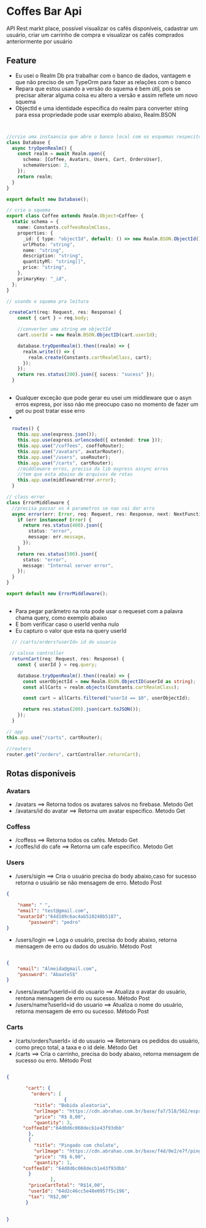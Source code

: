 # Coffes Bar Api
API Rest markt place, possível visualizar os cafés disponíveis, cadastrar um usuário, criar um carrinho de compra   e visualizar os cafés comprados anteriormente por usuário


## Feature
- Eu usei o Realm Db pra trabalhar com o banco de dados, vantagem e que não preciso de um TypeOrm para fazer as relações com o banco
- Repara que estou usando a versão do squema é bem útil, pois se precisar alterar alguma coisa eu altero a versão e assim   reflete um novo squema
- ObjectId e uma identidade específica do realm para converter string para essa propriedade pode usar exemplo abaixo, Realm.BSON

```typescript


//criio uma instaancia que abre o banco local com os esquemas respecitvos
class Database {
  async tryOpenRealm() {
    const realm = await Realm.open({
      schema: [Coffee, Avatars, Users, Cart, OrdersUser],
      schemaVersion: 2,
    });
    return realm;
  }
}

export default new Database();

// crio o squema
export class Coffee extends Realm.Object<Coffee> {
  static schema = {
    name: Constants.coffeesRealmClass,
    properties: {
      _id: { type: "objectId", default: () => new Realm.BSON.ObjectId() },
      urlPhoto: "string",
      name: "string",
      description: "string",
      quantityMl: "string[]",
      price: "string",
    },
    primaryKey: "_id",
  };
}

// usando o squema pra leitura

 createCart(req: Request, res: Response) {
    const { cart } = req.body;

    //converter uma string em objectId
    cart.userId = new Realm.BSON.ObjectID(cart.userId);

    database.tryOpenRealm().then((realm) => {
      realm.write(() => {
        realm.create(Constants.cartRealmClass, cart);
      });
    });
    return res.status(200).json({ sucess: "sucess" });
  }

```

##
- Qualquer exceção que pode gerar eu usei um middleware que o asyn erros express, por isso não me preocupo caso no momento de fazer um get ou post tratar esse erro
- 
```typescript
  routes() {
    this.app.use(express.json());
    this.app.use(express.urlencoded({ extended: true }));
    this.app.use("/coffees", cooffeRouter);
    this.app.use("/avatars", avatarRouter);
    this.app.use("/users", useRouter);
    this.app.use("/carts", cartRouter);
    //middleware erros, precisa da lib express assync erros
    //tem que esta abaixo de arquivos de rotas
    this.app.use(middlewareError.error);
  }

// class error
class ErrorMiddleware {
  //precisa passar os 4 parametros se nao vai dar erro
  async error(err: Error, req: Request, res: Response, next: NextFunction) {
    if (err instanceof Error) {
      return res.status(400).json({
        status: "error",
        message: err.message,
      });
    }
    return res.status(500).json({
      status: "error",
      message: "Internal server error",
    });
  }
}

export default new ErrorMiddleware();


```

##
- Para  pegar  parâmetro na rota pode usar o requeset com a palavra chama query, como exemplo abaixo
- E bom verificar caso o userId venha nulo
- Eu capturo o valor que esta na query  userId

```typescript
  // /carts/orders?userId= id do usuario

 // calsse controller
  returnCart(req: Request, res: Response) {
    const { userId } = req.query;

    database.tryOpenRealm().then((realm) => {
      const userObjectId = new Realm.BSON.ObjectID(userId as string);
      const allCarts = realm.objects(Constants.cartRealmClass);

      const cart = allCarts.filtered("userId == $0", userObjectId);

      return res.status(200).json(cart.toJSON());
    });
  }

// app
this.app.use("/carts", cartRouter);

//routers
router.get("/orders", cartController.returnCart);


```


## Rotas disponiveis
### Avatars
- /avatars ==> Retorna todos os avatares salvos no firebase. Metodo Get
- /avatars/id do avatar ==> Retorna um avatar especifico. Metodo Get

### Coffess
- /coffess ==> Retorna todos os cafés. Metodo Get
- /coffes/id do cafe ==> Retorna um cafe especifico. Metodo Get

### Users
- /users/sigin ==> Cria o usuário precisa do body abaixo,caso for sucesso retorna o usuário se não mensagem de erro. Metodo Post

```json
{
	
	"name": " ",
	"email": "test@gmail.com",
	"avatarId":"64d189c6ac4ab510248b5187",
        "password": "pedro"
}

```
- /users/login ==> Loga o usuário, precisa do body abaixo, retorna mensagem de erro ou dados do usuário. Método Post

```json

{
	"email": "Almeida@gmail.com",
	"password": "Abaate5$"	
}
```
- /users/avatar?userId=id do usuario ==> Atualiza o avatar do usuário, rentona mensagem de erro ou sucesso. Método Post
- /users/name?userId=id do usuario ==> Atualiza o nome do usuário, retorna mensagem de erro ou sucesso. Método Post

### Carts
- /carts/orders?userId= id do usuario ==> Retornara os pedidos do usuário, como preço total, a taxa e o id dele. Método Get
- /carts ==> Cria o carrinho, precisa do body abaixo, retorna mensagem de sucesso ou erro. Método Post

```json

{
	
       "cart": {
         "orders": [
					 {
          "title": "Bebida aleatoria",
          "urlImage": "https://cdn.abrahao.com.br/base/fa7/518/562/espresso.jpg",
          "price": "R$ 8,00",
          "quantity": 3,
	  "coffeeId":"64d0d6c060decb1e43f93dbb"
        },
        {
          "title": "Pingado com cholate",
          "urlImage": "https://cdn.abrahao.com.br/base/f4d/0e2/e7f/pingado.jpg",
          "price": "R$ 6,00",
          "quantity": 1,
	  "coffeeId": "64d0d6c060decb1e43f93dbb"
        }
				],
        "priceCartTotal": "R$14,00",
        "userId": "64d2c46cc5e48e0957f5c196",
        "tax": "R$2,00"
       }
     
	
}


```  

